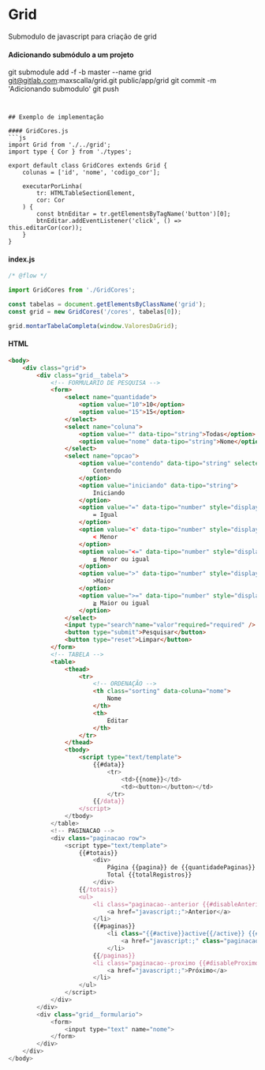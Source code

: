 # Grid

Submodulo de javascript para criação de grid

#### Adicionando submódulo a um projeto
git submodule add -f -b master --name grid git@gitlab.com:maxscalla/grid.git public/app/grid
git commit -m 'Adicionando submodulo'
git push
```


## Exemplo de implementação

#### GridCores.js
```js
import Grid from './../grid';
import type { Cor } from './types';

export default class GridCores extends Grid {
    colunas = ['id', 'nome', 'codigo_cor'];

    executarPorLinha(
        tr: HTMLTableSectionElement,
        cor: Cor
    ) {
        const btnEditar = tr.getElementsByTagName('button')[0];
        btnEditar.addEventListener('click', () => this.editarCor(cor));
    }
}
```

#### index.js
```js
/* @flow */

import GridCores from './GridCores';

const tabelas = document.getElementsByClassName('grid');
const grid = new GridCores('/cores', tabelas[0]);

grid.montarTabelaCompleta(window.ValoresDaGrid);

```

#### HTML

```html
<body>
    <div class="grid">
        <div class="grid__tabela">
            <!-- FORMULARIO DE PESQUISA -->
            <form>
                <select name="quantidade">
                    <option value="10">10</option>
                    <option value="15">15</option>
                </select>
                <select name="coluna">
                    <option value="" data-tipo="string">Todas</option>
                    <option value="nome" data-tipo="string">Nome</option>
                </select>
                <select name="opcao">
                    <option value="contendo" data-tipo="string" selected="seleted">
                        Contendo
                    </option>
                    <option value="iniciando" data-tipo="string">
                        Iniciando
                    </option>
                    <option value="=" data-tipo="number" style="display: none">
                        = Igual
                    </option>
                    <option value="<" data-tipo="number" style="display: none">
                        < Menor
                    </option>
                    <option value="<=" data-tipo="number" style="display: none">
                        ≦ Menor ou igual
                    </option>
                    <option value=">" data-tipo="number" style="display: none">
                        >Maior
                    </option>
                    <option value=">=" data-tipo="number" style="display: none">
                        ≧ Maior ou igual
                    </option>
                </select>
                <input type="search"name="valor"required="required" />
                <button type="submit">Pesquisar</button>
                <button type="reset">Limpar</button>
            </form>
            <!-- TABELA -->
            <table>
                <thead>
                    <tr>
                        <!-- ORDENAÇÃO -->
                        <th class="sorting" data-coluna="nome">
                            Nome
                        </th>
                        <th>
                            Editar
                        </th>
                    </tr>
                </thead>
                <tbody>
                    <script type="text/template">
                        {{#data}}
                            <tr>
                                <td>{{nome}}</td>
                                <td><button></button></td>
                            </tr>
                        {{/data}}
                    </script>
                </tbody>
            </table>
            <!-- PAGINACAO -->
            <div class="paginacao row">
                <script type="text/template">
                    {{#totais}}
                        <div>
                            Página {{pagina}} de {{quantidadePaginas}}
                            Total {{totalRegistros}}
                        </div>
                    {{/totais}}
                    <ul>
                        <li class="paginacao--anterior {{#disableAnterior}}disabled{{/disableAnterior}}">
                            <a href="javascript:;">Anterior</a>
                        </li>
                        {{#paginas}}
                            <li class="{{#active}}active{{/active}} {{#disabled}}disabled{{/disabled}}">
                                <a href="javascript:;" class="paginacao--pagina">{{pagina}}</a>
                            </li>
                        {{/paginas}}
                        <li class="paginacao--proximo {{#disableProximo}}disabled{{/disableProximo}}">
                            <a href="javascript:;">Próximo</a>
                        </li>
                    </ul>
                </script>
            </div>
        </div>
        <div class="grid__formulario">
            <form>
                <input type="text" name="nome">
            </form>
        </div>
    </div>
</body>
```
